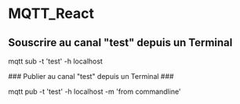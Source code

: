 # MQTT_React

## Souscrire au canal "test" depuis un Terminal ##

 mqtt sub -t 'test' -h localhost

### Publier au canal "test" depuis un Terminal ###

 mqtt pub -t 'test' -h localhost -m 'from commandline'

